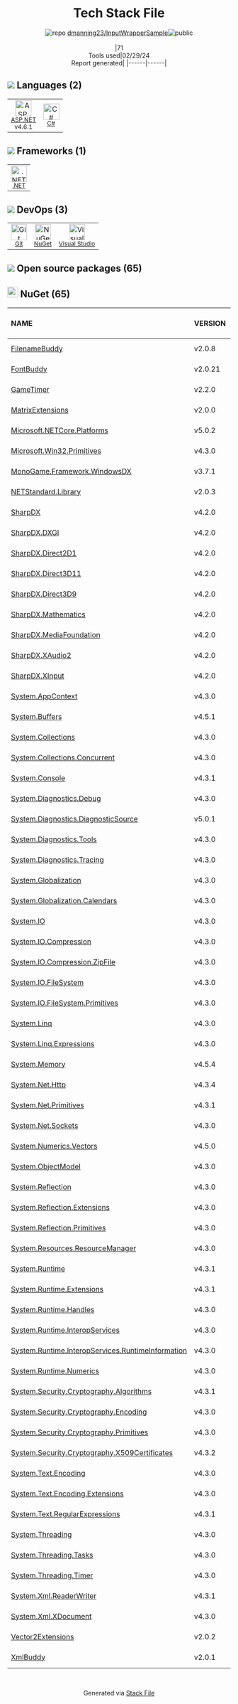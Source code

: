 <!--
&lt;--- Readme.md Snippet without images Start ---&gt;
## Tech Stack
dmanning23/InputWrapperSample is built on the following main stack:

- [ASP.NET](https://www.asp.net/) – Languages
- [C#](http://csharp.net) – Languages
- [.NET](http://www.microsoft.com/net/) – Frameworks (Full Stack)
- [Visual Studio](http://msdn.microsoft.com/en-us/vstudio/aa718325.aspx) – Integrated Development Environment

Full tech stack [here](/techstack.md)

&lt;--- Readme.md Snippet without images End ---&gt;

&lt;--- Readme.md Snippet with images Start ---&gt;
## Tech Stack
dmanning23/InputWrapperSample is built on the following main stack:

- <img width='25' height='25' src='https://img.stackshare.io/service/6755/2c45151a4a11d3a3c8e71bb34dd069d6_400x400.png' alt='ASP.NET'/> [ASP.NET](https://www.asp.net/) – Languages
- <img width='25' height='25' src='https://img.stackshare.io/service/1015/1200px-C_Sharp_wordmark.svg.png' alt='C#'/> [C#](http://csharp.net) – Languages
- <img width='25' height='25' src='https://img.stackshare.io/service/1014/IoPy1dce_400x400.png' alt='.NET'/> [.NET](http://www.microsoft.com/net/) – Frameworks (Full Stack)
- <img width='25' height='25' src='https://img.stackshare.io/service/1451/SR2hUhQN.png' alt='Visual Studio'/> [Visual Studio](http://msdn.microsoft.com/en-us/vstudio/aa718325.aspx) – Integrated Development Environment

Full tech stack [here](/techstack.md)

&lt;--- Readme.md Snippet with images End ---&gt;
-->
<div align="center">

# Tech Stack File
![](https://img.stackshare.io/repo.svg "repo") [dmanning23/InputWrapperSample](https://github.com/dmanning23/InputWrapperSample)![](https://img.stackshare.io/public_badge.svg "public")
<br/><br/>
|71<br/>Tools used|02/29/24 <br/>Report generated|
|------|------|
</div>

## <img src='https://img.stackshare.io/languages.svg'/> Languages (2)
<table><tr>
  <td align='center'>
  <img width='36' height='36' src='https://img.stackshare.io/service/6755/2c45151a4a11d3a3c8e71bb34dd069d6_400x400.png' alt='ASP.NET'>
  <br>
  <sub><a href="https://www.asp.net/">ASP.NET</a></sub>
  <br>
  <sub>v4.6.1</sub>
</td>

<td align='center'>
  <img width='36' height='36' src='https://img.stackshare.io/service/1015/1200px-C_Sharp_wordmark.svg.png' alt='C#'>
  <br>
  <sub><a href="http://csharp.net">C#</a></sub>
  <br>
  <sub></sub>
</td>

</tr>
</table>

## <img src='https://img.stackshare.io/frameworks.svg'/> Frameworks (1)
<table><tr>
  <td align='center'>
  <img width='36' height='36' src='https://img.stackshare.io/service/1014/IoPy1dce_400x400.png' alt='.NET'>
  <br>
  <sub><a href="http://www.microsoft.com/net/">.NET</a></sub>
  <br>
  <sub></sub>
</td>

</tr>
</table>

## <img src='https://img.stackshare.io/devops.svg'/> DevOps (3)
<table><tr>
  <td align='center'>
  <img width='36' height='36' src='https://img.stackshare.io/service/1046/git.png' alt='Git'>
  <br>
  <sub><a href="http://git-scm.com/">Git</a></sub>
  <br>
  <sub></sub>
</td>

<td align='center'>
  <img width='36' height='36' src='https://img.stackshare.io/service/2637/6I3oEOP4_400x400.jpg' alt='NuGet'>
  <br>
  <sub><a href="https://www.nuget.org/">NuGet</a></sub>
  <br>
  <sub></sub>
</td>

<td align='center'>
  <img width='36' height='36' src='https://img.stackshare.io/service/1451/SR2hUhQN.png' alt='Visual Studio'>
  <br>
  <sub><a href="http://msdn.microsoft.com/en-us/vstudio/aa718325.aspx">Visual Studio</a></sub>
  <br>
  <sub></sub>
</td>

</tr>
</table>


## <img src='https://img.stackshare.io/group.svg' /> Open source packages (65)</h2>

## <img width='24' height='24' src='https://img.stackshare.io/service/2637/6I3oEOP4_400x400.jpg'/> NuGet (65)

|NAME|VERSION|LAST UPDATED|LAST UPDATED BY|LICENSE|VULNERABILITIES|
|:------|:------|:------|:------|:------|:------|
|[FilenameBuddy](https://www.nuget.org/FilenameBuddy)|v2.0.8|04/30/21|Dan Manning |MIT|N/A|
|[FontBuddy](https://www.nuget.org/FontBuddy)|v2.0.21|04/30/21|Dan Manning |MIT|N/A|
|[GameTimer](https://www.nuget.org/GameTimer)|v2.2.0|04/30/21|Dan Manning |MIT|N/A|
|[MatrixExtensions](https://www.nuget.org/MatrixExtensions)|v2.0.0|04/30/21|Dan Manning |MIT|N/A|
|[Microsoft.NETCore.Platforms](https://www.nuget.org/Microsoft.NETCore.Platforms)|v5.0.2|04/30/21|Dan Manning |MIT|N/A|
|[Microsoft.Win32.Primitives](https://www.nuget.org/Microsoft.Win32.Primitives)|v4.3.0|04/30/21|Dan Manning |N/A|N/A|
|[MonoGame.Framework.WindowsDX](https://www.nuget.org/MonoGame.Framework.WindowsDX)|v3.7.1|04/30/21|Dan Manning |N/A|N/A|
|[NETStandard.Library](https://www.nuget.org/NETStandard.Library)|v2.0.3|04/30/21|Dan Manning |N/A|N/A|
|[SharpDX](https://www.nuget.org/SharpDX)|v4.2.0|04/30/21|Dan Manning |N/A|N/A|
|[SharpDX.DXGI](https://www.nuget.org/SharpDX.DXGI)|v4.2.0|04/30/21|Dan Manning |N/A|N/A|
|[SharpDX.Direct2D1](https://www.nuget.org/SharpDX.Direct2D1)|v4.2.0|04/30/21|Dan Manning |N/A|N/A|
|[SharpDX.Direct3D11](https://www.nuget.org/SharpDX.Direct3D11)|v4.2.0|04/30/21|Dan Manning |N/A|N/A|
|[SharpDX.Direct3D9](https://www.nuget.org/SharpDX.Direct3D9)|v4.2.0|04/30/21|Dan Manning |N/A|N/A|
|[SharpDX.Mathematics](https://www.nuget.org/SharpDX.Mathematics)|v4.2.0|04/30/21|Dan Manning |N/A|N/A|
|[SharpDX.MediaFoundation](https://www.nuget.org/SharpDX.MediaFoundation)|v4.2.0|04/30/21|Dan Manning |N/A|N/A|
|[SharpDX.XAudio2](https://www.nuget.org/SharpDX.XAudio2)|v4.2.0|04/30/21|Dan Manning |N/A|N/A|
|[SharpDX.XInput](https://www.nuget.org/SharpDX.XInput)|v4.2.0|04/30/21|Dan Manning |N/A|N/A|
|[System.AppContext](https://www.nuget.org/System.AppContext)|v4.3.0|04/30/21|Dan Manning |N/A|N/A|
|[System.Buffers](https://www.nuget.org/System.Buffers)|v4.5.1|04/30/21|Dan Manning |N/A|N/A|
|[System.Collections](https://www.nuget.org/System.Collections)|v4.3.0|04/30/21|Dan Manning |N/A|N/A|
|[System.Collections.Concurrent](https://www.nuget.org/System.Collections.Concurrent)|v4.3.0|04/30/21|Dan Manning |N/A|N/A|
|[System.Console](https://www.nuget.org/System.Console)|v4.3.1|04/30/21|Dan Manning |N/A|N/A|
|[System.Diagnostics.Debug](https://www.nuget.org/System.Diagnostics.Debug)|v4.3.0|04/30/21|Dan Manning |N/A|N/A|
|[System.Diagnostics.DiagnosticSource](https://www.nuget.org/System.Diagnostics.DiagnosticSource)|v5.0.1|04/30/21|Dan Manning |MIT|N/A|
|[System.Diagnostics.Tools](https://www.nuget.org/System.Diagnostics.Tools)|v4.3.0|04/30/21|Dan Manning |N/A|N/A|
|[System.Diagnostics.Tracing](https://www.nuget.org/System.Diagnostics.Tracing)|v4.3.0|04/30/21|Dan Manning |N/A|N/A|
|[System.Globalization](https://www.nuget.org/System.Globalization)|v4.3.0|04/30/21|Dan Manning |N/A|N/A|
|[System.Globalization.Calendars](https://www.nuget.org/System.Globalization.Calendars)|v4.3.0|04/30/21|Dan Manning |N/A|N/A|
|[System.IO](https://www.nuget.org/System.IO)|v4.3.0|04/30/21|Dan Manning |N/A|N/A|
|[System.IO.Compression](https://www.nuget.org/System.IO.Compression)|v4.3.0|04/30/21|Dan Manning |N/A|N/A|
|[System.IO.Compression.ZipFile](https://www.nuget.org/System.IO.Compression.ZipFile)|v4.3.0|04/30/21|Dan Manning |N/A|N/A|
|[System.IO.FileSystem](https://www.nuget.org/System.IO.FileSystem)|v4.3.0|04/30/21|Dan Manning |N/A|N/A|
|[System.IO.FileSystem.Primitives](https://www.nuget.org/System.IO.FileSystem.Primitives)|v4.3.0|04/30/21|Dan Manning |N/A|N/A|
|[System.Linq](https://www.nuget.org/System.Linq)|v4.3.0|04/30/21|Dan Manning |N/A|N/A|
|[System.Linq.Expressions](https://www.nuget.org/System.Linq.Expressions)|v4.3.0|04/30/21|Dan Manning |N/A|N/A|
|[System.Memory](https://www.nuget.org/System.Memory)|v4.5.4|04/30/21|Dan Manning |N/A|N/A|
|[System.Net.Http](https://www.nuget.org/System.Net.Http)|v4.3.4|04/30/21|Dan Manning |N/A|N/A|
|[System.Net.Primitives](https://www.nuget.org/System.Net.Primitives)|v4.3.1|04/30/21|Dan Manning |N/A|N/A|
|[System.Net.Sockets](https://www.nuget.org/System.Net.Sockets)|v4.3.0|04/30/21|Dan Manning |N/A|N/A|
|[System.Numerics.Vectors](https://www.nuget.org/System.Numerics.Vectors)|v4.5.0|04/30/21|Dan Manning |N/A|N/A|
|[System.ObjectModel](https://www.nuget.org/System.ObjectModel)|v4.3.0|04/30/21|Dan Manning |N/A|N/A|
|[System.Reflection](https://www.nuget.org/System.Reflection)|v4.3.0|04/30/21|Dan Manning |N/A|N/A|
|[System.Reflection.Extensions](https://www.nuget.org/System.Reflection.Extensions)|v4.3.0|04/30/21|Dan Manning |N/A|N/A|
|[System.Reflection.Primitives](https://www.nuget.org/System.Reflection.Primitives)|v4.3.0|04/30/21|Dan Manning |N/A|N/A|
|[System.Resources.ResourceManager](https://www.nuget.org/System.Resources.ResourceManager)|v4.3.0|04/30/21|Dan Manning |N/A|N/A|
|[System.Runtime](https://www.nuget.org/System.Runtime)|v4.3.1|04/30/21|Dan Manning |N/A|N/A|
|[System.Runtime.Extensions](https://www.nuget.org/System.Runtime.Extensions)|v4.3.1|04/30/21|Dan Manning |N/A|N/A|
|[System.Runtime.Handles](https://www.nuget.org/System.Runtime.Handles)|v4.3.0|04/30/21|Dan Manning |N/A|N/A|
|[System.Runtime.InteropServices](https://www.nuget.org/System.Runtime.InteropServices)|v4.3.0|04/30/21|Dan Manning |N/A|N/A|
|[System.Runtime.InteropServices.RuntimeInformation](https://www.nuget.org/System.Runtime.InteropServices.RuntimeInformation)|v4.3.0|04/30/21|Dan Manning |N/A|N/A|
|[System.Runtime.Numerics](https://www.nuget.org/System.Runtime.Numerics)|v4.3.0|04/30/21|Dan Manning |N/A|N/A|
|[System.Security.Cryptography.Algorithms](https://www.nuget.org/System.Security.Cryptography.Algorithms)|v4.3.1|04/30/21|Dan Manning |N/A|N/A|
|[System.Security.Cryptography.Encoding](https://www.nuget.org/System.Security.Cryptography.Encoding)|v4.3.0|04/30/21|Dan Manning |N/A|N/A|
|[System.Security.Cryptography.Primitives](https://www.nuget.org/System.Security.Cryptography.Primitives)|v4.3.0|04/30/21|Dan Manning |N/A|N/A|
|[System.Security.Cryptography.X509Certificates](https://www.nuget.org/System.Security.Cryptography.X509Certificates)|v4.3.2|04/30/21|Dan Manning |N/A|N/A|
|[System.Text.Encoding](https://www.nuget.org/System.Text.Encoding)|v4.3.0|04/30/21|Dan Manning |N/A|N/A|
|[System.Text.Encoding.Extensions](https://www.nuget.org/System.Text.Encoding.Extensions)|v4.3.0|04/30/21|Dan Manning |N/A|N/A|
|[System.Text.RegularExpressions](https://www.nuget.org/System.Text.RegularExpressions)|v4.3.1|04/30/21|Dan Manning |N/A|N/A|
|[System.Threading](https://www.nuget.org/System.Threading)|v4.3.0|04/30/21|Dan Manning |N/A|N/A|
|[System.Threading.Tasks](https://www.nuget.org/System.Threading.Tasks)|v4.3.0|04/30/21|Dan Manning |N/A|N/A|
|[System.Threading.Timer](https://www.nuget.org/System.Threading.Timer)|v4.3.0|04/30/21|Dan Manning |N/A|N/A|
|[System.Xml.ReaderWriter](https://www.nuget.org/System.Xml.ReaderWriter)|v4.3.1|04/30/21|Dan Manning |N/A|N/A|
|[System.Xml.XDocument](https://www.nuget.org/System.Xml.XDocument)|v4.3.0|04/30/21|Dan Manning |N/A|N/A|
|[Vector2Extensions](https://www.nuget.org/Vector2Extensions)|v2.0.2|04/30/21|Dan Manning |MIT|N/A|
|[XmlBuddy](https://www.nuget.org/XmlBuddy)|v2.0.1|04/30/21|Dan Manning |MIT|N/A|

<br/>
<div align='center'>

Generated via [Stack File](https://github.com/marketplace/stack-file)
